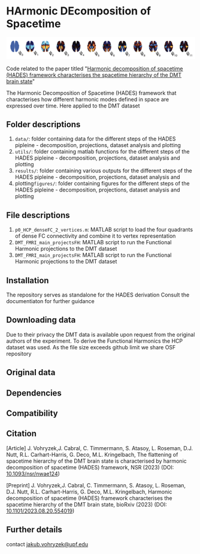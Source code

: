 # HArmonic DEcomposition of Spacetime

![cover](HADES_front_github.png)

Code related to the paper titled "[Harmonic decomposition of spacetime (HADES) framework characterises the spacetime hierarchy of the DMT brain state](https://www.biorxiv.org/content/10.1101/2023.08.20.554019v1.abstract)"

The Harmonic Decomposition of Spacetime (HADES) framework that characterises how different harmonic modes defined in space are expressed over time. Here applied to the DMT dataset

## Folder descriptions

1. `data/`: folder containing data for the different steps of the HADES pipleine - decomposition, projections, dataset analysis and plotting
2. `utils/`: folder containing matlab functions for the different steps of the HADES pipleine - decomposition, projections, dataset analysis and plotting
3. `results/`: folder containing various outputs for the different steps of the HADES pipleine - decomposition, projections, dataset analysis and
4. plotting`figures/`: folder containing figures for the different steps of the HADES pipleine - decomposition, projections, dataset analysis and plotting

## File descriptions

1. `p0_HCP_denseFC_2_vertices.m`: MATLAB script to load the four quadrants of dense FC connectivity and combine it to vertex representation
1. `DMT_FMRI_main_projectsFH`: MATLAB script to run the Functional Harmonic projections to the DMT dataset
1. `DMT_FMRI_main_projectsFH`: MATLAB script to run the Functional Harmonic projections to the DMT dataset

## Installation
The repository serves as standalone for the HADES derivation
Consult the documentiaton for further guidance

## Downloading data
Due to their privacy the DMT data is available upon request from the original authors of the experiment.
To derive the Functional Harmonics the HCP dataset was used. As the file size exceeds github limit we share OSF repository

## Original data

## Dependencies

## Compatibility

## Citation
[Article] J. Vohryzek,J. Cabral, C. Timmermann, S. Atasoy, L. Roseman, D.J. Nutt, R.L. Carhart-Harris, G. Deco, M.L. Kringelbach, The flattening of spacetime hierarchy of the DMT brain state is characterised by harmonic decomposition of spacetime (HADES) framework, NSR (2023) (DOI: [10.1093/nsr/nwae124](https://academic.oup.com/nsr/advance-article/doi/10.1093/nsr/nwae124/7640873))

[Preprint] J. Vohryzek,J. Cabral, C. Timmermann, S. Atasoy, L. Roseman, D.J. Nutt, R.L. Carhart-Harris, G. Deco, M.L. Kringelbach, Harmonic decomposition of spacetime (HADES) framework characterises the spacetime hierarchy of the DMT brain state, bioRxiv (2023) (DOI: [10.1101/2023.08.20.554019](https://www.biorxiv.org/content/10.1101/2023.08.20.554019v1.abstract))

## Further details
contact jakub.vohryzek@upf.edu
